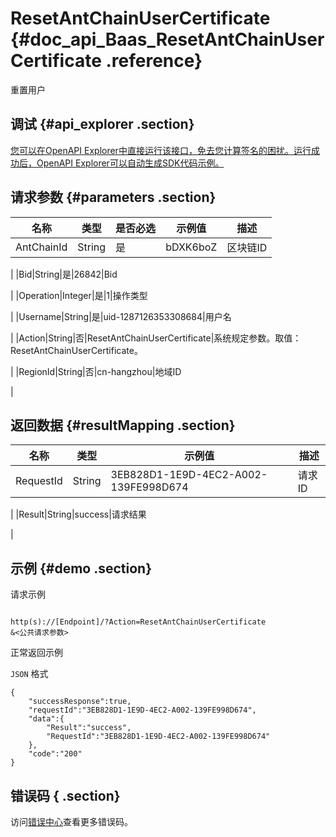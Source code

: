 # ResetAntChainUserCertificate {#doc_api_Baas_ResetAntChainUserCertificate .reference}

重置用户

## 调试 {#api_explorer .section}

[您可以在OpenAPI Explorer中直接运行该接口，免去您计算签名的困扰。运行成功后，OpenAPI Explorer可以自动生成SDK代码示例。](https://api.aliyun.com/#product=Baas&api=ResetAntChainUserCertificate&type=RPC&version=2018-12-21)

## 请求参数 {#parameters .section}

|名称|类型|是否必选|示例值|描述|
|--|--|----|---|--|
|AntChainId|String|是|bDXK6boZ|区块链ID

 |
|Bid|String|是|26842|Bid

 |
|Operation|Integer|是|1|操作类型

 |
|Username|String|是|uid-1287126353308684|用户名

 |
|Action|String|否|ResetAntChainUserCertificate|系统规定参数。取值：ResetAntChainUserCertificate。

 |
|RegionId|String|否|cn-hangzhou|地域ID

 |

## 返回数据 {#resultMapping .section}

|名称|类型|示例值|描述|
|--|--|---|--|
|RequestId|String|3EB828D1-1E9D-4EC2-A002-139FE998D674|请求ID

 |
|Result|String|success|请求结果

 |

## 示例 {#demo .section}

请求示例

``` {#request_demo}

http(s)://[Endpoint]/?Action=ResetAntChainUserCertificate
&<公共请求参数>

```

正常返回示例

`JSON` 格式

``` {#json_return_success_demo}
{
	"successResponse":true,
	"requestId":"3EB828D1-1E9D-4EC2-A002-139FE998D674",
	"data":{
		"Result":"success",
		"RequestId":"3EB828D1-1E9D-4EC2-A002-139FE998D674"
	},
	"code":"200"
}
```

## 错误码 { .section}

访问[错误中心](https://error-center.aliyun.com/status/product/Baas)查看更多错误码。

